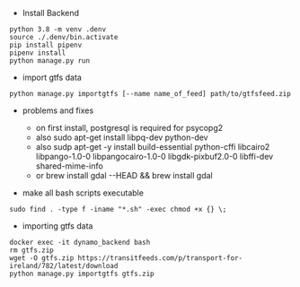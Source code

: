 - Install Backend

```
python 3.8 -m venv .denv
source ./.denv/bin.activate
pip install pipenv
pipenv install
python manage.py run
```

- import gtfs data

```
python manage.py importgtfs [--name name_of_feed] path/to/gtfsfeed.zip
```

- problems and fixes

  - on first install, postgresql is required for psycopg2
  - also sudo apt-get install libpq-dev python-dev
  - also sudp apt-get -y install build-essential python-cffi libcairo2 libpango-1.0-0 libpangocairo-1.0-0 libgdk-pixbuf2.0-0 libffi-dev shared-mime-info
  - or brew install gdal --HEAD && brew install gdal

- make all bash scripts executable

```
sudo find . -type f -iname "*.sh" -exec chmod +x {} \;
```

- importing gtfs data

```
docker exec -it dynamo_backend bash
rm gtfs.zip
wget -O gtfs.zip https://transitfeeds.com/p/transport-for-ireland/782/latest/download
python manage.py importgtfs gtfs.zip
```
